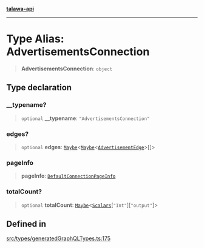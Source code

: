 [**talawa-api**](../../../README.md)

***

# Type Alias: AdvertisementsConnection

> **AdvertisementsConnection**: `object`

## Type declaration

### \_\_typename?

> `optional` **\_\_typename**: `"AdvertisementsConnection"`

### edges?

> `optional` **edges**: [`Maybe`](Maybe.md)\<[`Maybe`](Maybe.md)\<[`AdvertisementEdge`](AdvertisementEdge.md)\>[]\>

### pageInfo

> **pageInfo**: [`DefaultConnectionPageInfo`](DefaultConnectionPageInfo.md)

### totalCount?

> `optional` **totalCount**: [`Maybe`](Maybe.md)\<[`Scalars`](Scalars.md)\[`"Int"`\]\[`"output"`\]\>

## Defined in

[src/types/generatedGraphQLTypes.ts:175](https://github.com/Suyash878/talawa-api/blob/e4413cec641a837926071678fed3c7f67234e31e/src/types/generatedGraphQLTypes.ts#L175)
